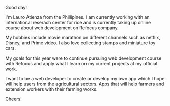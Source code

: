 Good day!

I'm Lauro Atienza from the Phillipines. I am currently working with an international reserach center for rice and is currently taking up online course about web development on Refocus company.

My hobbies include movie marathon on different channels such as netflix, Disney, and Prime video. I also love collecting stamps and miniature toy cars.

My goals for this year were to continue pursuing web development course with Refocus and apply what I learn on my current projects at my official work.

I want to be a web developer to create or develop my own app which I hope will help users from the agricultural sectors. Apps that will help farmers and extension workers with their farming works.

Cheers!